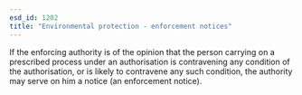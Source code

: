 ```yaml
---
esd_id: 1202
title: "Environmental protection - enforcement notices"
---
```


If the enforcing authority is of the opinion that the person carrying on a prescribed process under an authorisation is contravening any condition of the authorisation, or is likely to contravene any such condition, the authority may serve on him a notice (an enforcement notice).

